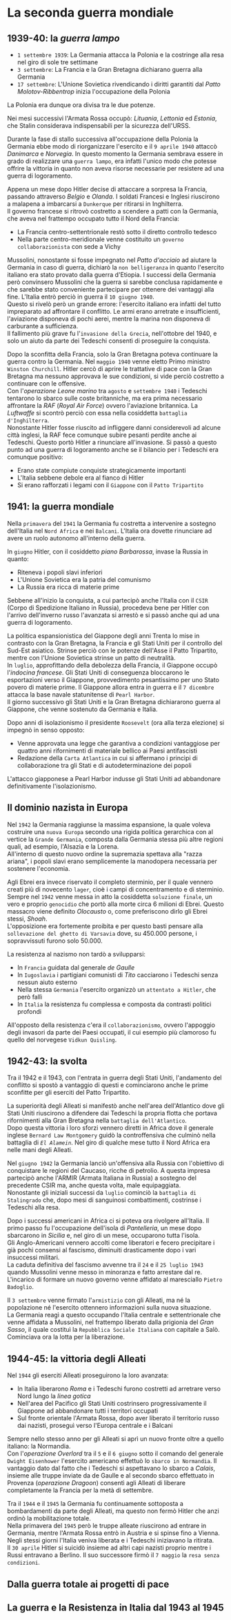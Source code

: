 # La seconda guerra mondiale

## 1939-40: la *guerra lampo*

- `1 settembre 1939`: La Germania attacca la Polonia e la costringe alla resa nel giro di sole tre settimane
- `3 settembre`: La Francia e la Gran Bretagna dichiarano guerra alla Germania
- `17 settembre`: L'Unione Sovietica rivendicando i diritti garantiti dal *Patto Molotov-Ribbentrop* inizia l'occupazione della Polonia

La Polonia era dunque ora divisa tra le due potenze.

Nei mesi successivi l'Armata Rossa occupò: *Lituania*, *Lettonia* ed *Estonia*, che Stalin considerava indispensabili per la sicurezza dell'URSS.

Durante la fase di stallo successiva all'occupazione della Polonia la Germania ebbe modo di riorganizzare l'esercito e il `9 aprile 1940` attaccò *Danimarca* e *Norvegia*. In questo momento la Germania sembrava essere in grado di realizzare una `guerra lampo`, era infatti l'unico modo che potesse offrire la vittoria in quanto non aveva risorse necessarie per resistere ad una guerra di logoramento.

Appena un mese dopo Hitler decise di attaccare a sorpresa la Francia, passando attraverso *Belgio* e *Olanda*. I soldati Francesi e Inglesi riuscirono a malapena a imbarcarsi a `Dunkerque` per ritirarsi in Inghilterra.\
Il governo francese si ritrovò costretto a scendere a patti con la Germania, che aveva nel frattempo occupato tutto il Nord della Francia:
- La Francia centro-settentrionale restò sotto il diretto controllo tedesco
- Nella parte centro-meridionale venne costituito un `governo collaborazionista` con sede a Vichy

Mussolini, nonostante si fosse impegnato nel *Patto d'acciaio* ad aiutare la Germania in caso di guerra, dichiarò la `non belligeranza` in quanto l'esercito italiano era stato provato dalla guerra d'Etiopia. I successi della Germania però convinsero Mussolini che la guerra si sarebbe conclusa rapidamente e che sarebbe stato conveniente partecipare per ottenere dei vantaggi alla fine. L'Italia entrò perciò in guerra il `10 giugno 1940`.\
Questo si rivelò però un grande errore: l'esercito italiano era infatti del tutto impreparato ad affrontare il conflitto. Le armi erano arretrate e insufficienti, l'aviazione disponeva di pochi aerei, mentre la marina non disponeva di carburante a sufficienza.\
Il fallimento più grave fu l'`invasione della Grecia`, nell'ottobre del 1940, e solo un aiuto da parte dei Tedeschi consentì di proseguire la conquista.

Dopo la sconfitta della Francia, solo la Gran Bretagna poteva continuare la guerra contro la Germania. Nel `maggio 1940` venne eletto Primo ministro `Winston Churchill`. Hitler cercò di aprire le trattative di pace con la Gran Bretagna ma nessuno approvava le sue condizioni, si vide perciò costretto a continuare con le offensive.\
Con l'*operazione Leone marino* tra `agosto` e `settembre 1940` i Tedeschi tentarono lo sbarco sulle coste britanniche, ma era prima necessario affrontare la *RAF* (*Royal Air Force*) ovvero l'aviazione britannica. La *Luftwaffe* si scontrò perciò con essa nella cosiddetta `battaglia d'Inghilterra`.\
Nonostante Hitler fosse riuscito ad infliggere danni considerevoli ad alcune città inglesi, la RAF fece comunque subire pesanti perdite anche ai Tedeschi. Questo portò Hitler a rinunciare all'invasione. Si passò a questo punto ad una guerra di logoramento anche se il bilancio per i Tedeschi era comunque positivo:
- Erano state compiute conquiste strategicamente importanti
- L'Italia sebbene debole era al fianco di Hitler
- Si erano rafforzati i legami con il `Giappone` con il `Patto Tripartito`

## 1941: la guerra mondiale

Nella `primavera` del `1941` la Germania fu costretta a intervenire a sostegno dell'Italia nel `Nord Africa` e nei `Balcani`. L'Italia ora dovette rinunciare ad avere un ruolo autonomo all'interno della guerra.

In `giugno` Hitler, con il cosiddetto *piano Barbarossa*, invase la Russia in quanto:
- Riteneva i popoli slavi inferiori
- L'Unione Sovietica era la patria del comunismo
- La Russia era ricca di materie prime

Sebbene all'inizio la conquista, a cui partecipò anche l'Italia con il `CSIR` (Corpo di Spedizione Italiano in Russia), procedeva bene per Hitler con l'arrivo dell'inverno russo l'avanzata si arrestò e si passò anche qui ad una guerra di logoramento.

La politica espansionistica del Giappone degli anni Trenta lo mise in contrasto con la Gran Bretagna, la Francia e gli Stati Uniti per il controllo del Sud-Est asiatico. Strinse perciò con le potenze dell'Asse il Patto Tripartito, mentre con l'Unione Sovietica strinse un patto di neutralità.\
In `luglio`, approfittando della debolezza della Francia, il Giappone occupò l'*indocina francese*. Gli Stati Uniti di conseguenza bloccarono le esportazioni verso il Giappone, provvedimento pesantissimo per uno Stato povero di materie prime. Il Giappone allora entra in guerra e il `7 dicembre` attacca la base navale statunitense di `Pearl Harbor`.\
Il giorno successivo gli Stati Uniti e la Gran Bretagna dichiararono guerra al Giappone, che venne sostenuto da Germania e Italia.

Dopo anni di isolazionismo il presidente `Roosevelt` (ora alla terza elezione) si impegnò in senso opposto:
- Venne approvata una legge che garantiva a condizioni vantaggiose per quattro anni rifornimenti di materiale bellico ai Paesi antifascisti
- Redazione della `Carta Atlantica` in cui si affermano i princìpi di collaborazione tra gli Stati e di autodeterminazione dei popoli

L'attacco giapponese a Pearl Harbor indusse gli Stati Uniti ad abbandonare definitivamente l'isolazionismo.

## Il dominio nazista in Europa

Nel `1942` la Germania raggiunse la massima espansione, la quale voleva costruire una `nuova Europa` secondo una rigida politica gerarchica con al vertice la `Grande Germania`, composta dalla Germania stessa più altre regioni quali, ad esempio, l'Alsazia e la Lorena.\
All'interno di questo nuovo ordine la supremazia spettava alla "razza ariana", i popoli slavi erano semplicemente la manodopera necessaria per sostenere l'economia.

Agli Ebrei era invece riservato il completo sterminio, per il quale vennero creati più di novecento `lager`, cioè i campi di concentramento e di sterminio.\
Sempre nel `1942` venne messa in atto la cosiddetta `soluzione finale`, un vero e proprio `genocidio` che portò alla morte circa 6 milioni di Ebrei. Questo massacro viene definito *Olocausto* o, come preferiscono dirlo gli Ebrei stessi, *Shoah*.\
L'opposizione era fortemente proibita e per questo basti pensare alla `sollevazione del ghetto di Varsavia` dove, su 450.000 persone, i sopravvissuti furono solo 50.000.

La resistenza al nazismo non tardò a svilupparsi:
- In `Francia` guidata dal generale *de Gaulle*
- In `Iugoslavia` i partigiani comunisti di *Tito* cacciarono i Tedeschi senza nessun aiuto esterno
- Nella stessa `Germania` l'esercito organizzò un `attentato a Hitler`, che però fallì
- In `Italia` la resistenza fu complessa e composta da contrasti politici profondi

All'opposto della resistenza c'era il `collaborazionismo`, ovvero l'appoggio degli invasori da parte dei Paesi occupati, il cui esempio più clamoroso fu quello del norvegese `Vidkun Quisling`.

## 1942-43: la svolta

Tra il 1942 e il 1943, con l'entrata in guerra degli Stati Uniti, l'andamento del conflitto si spostò a vantaggio di questi e cominciarono anche le prime sconfitte per gli eserciti del Patto Tripartito.

La superiorità degli Alleati si manifestò anche nell'area dell'Atlantico dove gli Stati Uniti riuscirono a difendere dai Tedeschi la propria flotta che portava rifornimenti alla Gran Bretagna nella `battaglia dell'Atlantico`.\
Dopo questa vittoria i loro sforzi vennero diretti in Africa dove il generale inglese `Bernard Law Montgomery` guidò la controffensiva che culminò nella battaglia di *`El Alamein`*. Nel giro di qualche mese tutto il Nord Africa era nelle mani degli Alleati.

Nel `giugno 1942` la Germania lanciò un'offensiva alla Russia con l'obiettivo di conquistare le regioni del Caucaso, ricche di petrolio. A questa impresa partecipò anche l'ARMIR (Armata Italiana in Russia) a sostegno del precedente CSIR ma, anche questa volta, male equipaggiata.\
Nonostante gli iniziali successi da `luglio` cominciò la `battaglia di Stalingrado` che, dopo mesi di sanguinosi combattimenti, costrinse i Tedeschi alla resa.

Dopo i successi americani in Africa ci si poteva ora rivolgere all'Italia. Il primo passo fu l'occupazione dell'isola di *Pantelleria*, un mese dopo sbarcarono in *Sicilia* e, nel giro di un mese, occuparono tutta l'isola.\
Gli Anglo-Americani vennero accolti come liberatori e fecero precipitare i già pochi consensi al fascismo, diminuiti drasticamente dopo i vari insuccessi militari.\
La caduta definitiva del fascismo avvenne tra il `24` e il `25 luglio 1943` quando Mussolini venne messo in minoranza e fatto arrestare dal re.\
L'incarico di formare un nuovo governo venne affidato al maresciallo `Pietro Badoglio`.

Il `3 settembre` venne firmato l'`armistizio` con gli Alleati, ma né la popolazione né l'esercito ottennero informazioni sulla nuova situazione.\
La Germania reagì a questo occupando l'Italia centrale e settentrionale che venne affidata a Mussolini, nel frattempo liberato dalla prigionia del *Gran Sasso*, il quale costituì la `Repubblica Sociale Italiana` con capitale a Salò. Cominciava ora la lotta per la liberazione.

## 1944-45: la vittoria degli Alleati

Nel `1944` gli eserciti Alleati proseguirono la loro avanzata:
- In Italia liberarono *Roma* e i Tedeschi furono costretti ad arretrare verso Nord lungo la *linea gotica*
- Nell'area del Pacifico gli Stati Uniti costrinsero progressivamente il Giappone ad abbandonare tutti i territori occupati
- Sul fronte orientale l'Armata Rossa, dopo aver liberato il territorio russo dai nazisti, proseguì verso l'Europa centrale e i Balcani

Sempre nello stesso anno per gli Alleati si aprì un nuovo fronte oltre a quello italiano: la Normandia.\
Con l'*operazione Overlord* tra il `5` e il `6 giugno` sotto il comando del generale `Dwight Eisenhower` l'esercito americano effettuò lo `sbarco in Normandia`. Il vantaggio dato dal fatto che i Tedeschi si aspettavano lo sbarco a *Calais*, insieme alle truppe inviate da de Gaulle e al secondo sbarco effettuato in Provenza (*operazione Dragoon*) consentì agli Alleati di liberare completamente la Francia per la metà di settembre.

Tra il `1944` e il `1945` la Germania fu continuamente sottoposta a bombardamenti da parte degli Alleati, ma questo non fermò Hitler che anzi ordinò la mobilitazione totale.\
Nella primavera del `1945` però le truppe alleate riuscirono ad entrare in Germania, mentre l'Armata Rossa entrò in Austria e si spinse fino a Vienna. Negli stessi giorni l'Italia veniva liberata e i Tedeschi iniziavano la ritirata.\
Il `30 aprile` Hitler si suicidò insieme ad altri capi nazisti proprio mentre i Russi entravano a Berlino. Il suo successore firmò il `7 maggio` la `resa senza condizioni`.

## Dalla guerra totale ai progetti di pace

## La guerra e la Resistenza in Italia dal 1943 al 1945
